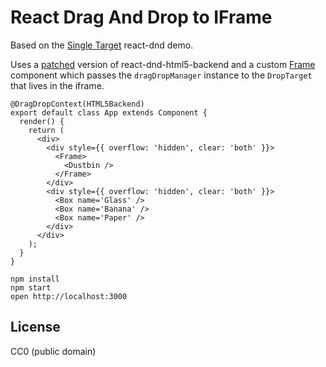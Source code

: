 React Drag And Drop to IFrame
=====================

Based on the [Single Target](http://gaearon.github.io/react-dnd/examples-dustbin-single-target.html) react-dnd demo.

Uses a [patched](https://github.com/akorchev/react-dnd-html5-backend) version of react-dnd-html5-backend and a custom [Frame](https://github.com/akorchev/react-dnd-cross-frame/blob/master/src/Frame.js) component which passes the `dragDropManager` instance to the `DropTarget` that lives in the iframe.

```
@DragDropContext(HTML5Backend)
export default class App extends Component {
  render() {
    return (
      <div>
        <div style={{ overflow: 'hidden', clear: 'both' }}>
          <Frame>
            <Dustbin />
          </Frame>
        </div>
        <div style={{ overflow: 'hidden', clear: 'both' }}>
          <Box name='Glass' />
          <Box name='Banana' />
          <Box name='Paper' />
        </div>
      </div>
    );
  }
}
```

```
npm install
npm start
open http://localhost:3000
```


## License

CC0 (public domain)
